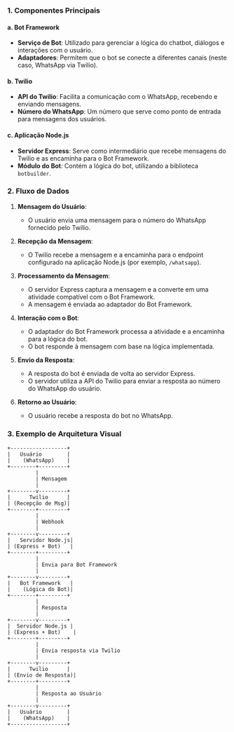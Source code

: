 ### 1. Componentes Principais

#### a. Bot Framework
- **Serviço de Bot**: Utilizado para gerenciar a lógica do chatbot, diálogos e interações com o usuário.
- **Adaptadores**: Permitem que o bot se conecte a diferentes canais (neste caso, WhatsApp via Twilio).

#### b. Twilio
- **API do Twilio**: Facilita a comunicação com o WhatsApp, recebendo e enviando mensagens.
- **Número do WhatsApp**: Um número que serve como ponto de entrada para mensagens dos usuários.

#### c. Aplicação Node.js
- **Servidor Express**: Serve como intermediário que recebe mensagens do Twilio e as encaminha para o Bot Framework.
- **Módulo do Bot**: Contém a lógica do bot, utilizando a biblioteca `botbuilder`.

### 2. Fluxo de Dados

1. **Mensagem do Usuário**:
   - O usuário envia uma mensagem para o número do WhatsApp fornecido pelo Twilio.

2. **Recepção da Mensagem**:
   - O Twilio recebe a mensagem e a encaminha para o endpoint configurado na aplicação Node.js (por exemplo, `/whatsapp`).

3. **Processamento da Mensagem**:
   - O servidor Express captura a mensagem e a converte em uma atividade compatível com o Bot Framework.
   - A mensagem é enviada ao adaptador do Bot Framework.

4. **Interação com o Bot**:
   - O adaptador do Bot Framework processa a atividade e a encaminha para a lógica do bot.
   - O bot responde à mensagem com base na lógica implementada.

5. **Envio da Resposta**:
   - A resposta do bot é enviada de volta ao servidor Express.
   - O servidor utiliza a API do Twilio para enviar a resposta ao número do WhatsApp do usuário.

6. **Retorno ao Usuário**:
   - O usuário recebe a resposta do bot no WhatsApp.

### 3. Exemplo de Arquitetura Visual

```plaintext
+------------------+
|   Usuário        |
|    (WhatsApp)    |
+--------+---------+
         |
         | Mensagem
         |
+--------v---------+
|      Twilio      |
| (Recepção de Msg)|
+--------+---------+
         |
         | Webhook
         |
+--------v---------+
|   Servidor Node.js|
| (Express + Bot)   |
+--------+---------+
         |
         | Envia para Bot Framework
         |
+--------v---------+
|   Bot Framework   |
|    (Lógica do Bot)|
+--------+---------+
         |
         | Resposta
         |
+--------v---------+
|  Servidor Node.js |
| (Express + Bot)    |
+--------+---------+
         |
         | Envia resposta via Twilio
         |
+--------v---------+
|      Twilio      |
| (Envio de Resposta)|
+--------+---------+
         |
         | Resposta ao Usuário
         |
+--------v---------+
|   Usuário        |
|    (WhatsApp)    |
+------------------+
```